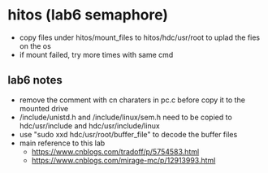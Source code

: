 # hitos (lab6 semaphore)

- copy files under hitos/mount_files to hitos/hdc/usr/root to uplad the fies on the os
- if mount failed, try more times with same cmd

## lab6 notes
- remove the comment with cn charaters in pc.c before copy it to the mounted drive
- <linux ws>/include/unistd.h and <linux ws>/include/linux/sem.h need to be copied to hdc/usr/include and hdc/usr/include/linux
- use "sudo xxd hdc/usr/root/buffer_file" to decode the buffer files
- main reference to this lab
    - https://www.cnblogs.com/tradoff/p/5754583.html
    - https://www.cnblogs.com/mirage-mc/p/12913993.html
